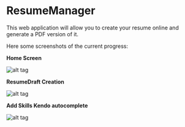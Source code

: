 # ResumeManager

This web application will allow you to create your resume online and generate a PDF version of it.

Here some screenshots of the current progress:

**Home Screen**

![alt tag](https://cloud.githubusercontent.com/assets/16408499/23993671/9642ad28-0a95-11e7-851f-723ac983eb0c.PNG)

**ResumeDraft Creation**

![alt tag](https://cloud.githubusercontent.com/assets/16408499/23993670/9641aa22-0a95-11e7-9a0d-dfdaaf0f6d88.PNG)

**Add Skills Kendo autocomplete**

![alt tag](https://cloud.githubusercontent.com/assets/16408499/23993672/964902f4-0a95-11e7-8a4c-d34a3dea8c03.PNG)
